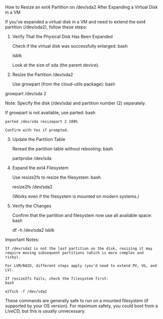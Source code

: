 How to Resize an ext4 Partition on /dev/sda2 After Expanding a Virtual Disk in a VM

If you’ve expanded a virtual disk in a VM and need to extend the ext4 partition (/dev/sda2), follow these steps:
1. Verify That the Physical Disk Has Been Expanded

    Check if the virtual disk was successfully enlarged:
    bash

    lsblk

    Look at the size of sda (the parent device).

2. Resize the Partition /dev/sda2

    Use growpart (from the cloud-utils package):
    bash

growpart /dev/sda 2

Note: Specify the disk (/dev/sda) and partition number (2) separately.

If growpart is not available, use parted:
bash

    parted /dev/sda resizepart 2 100%

    Confirm with Yes if prompted.

3. Update the Partition Table

    Reread the partition table without rebooting:
    bash

    partprobe /dev/sda

4. Expand the ext4 Filesystem

    Use resize2fs to resize the filesystem:
    bash

    resize2fs /dev/sda2

    (Works even if the filesystem is mounted on modern systems.)

5. Verify the Changes

    Confirm that the partition and filesystem now use all available space:
    bash

    df -h /dev/sda2
    lsblk

Important Notes:

    If /dev/sda2 is not the last partition on the disk, resizing it may require moving subsequent partitions (which is more complex and risky).

    For LVM/RAID, different steps apply (you’d need to extend PV, VG, and LV).

    If resize2fs fails, check the filesystem first:
    bash

    e2fsck -f /dev/sda2

These commands are generally safe to run on a mounted filesystem (if supported by your OS version). For maximum safety, you could boot from a LiveCD, but this is usually unnecessary.
